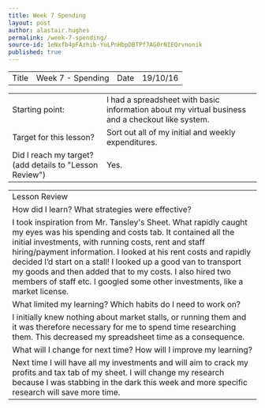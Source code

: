 ```yaml
---
title: Week 7 Spending
layout: post
author: alastair.hughes
permalink: /week-7-spending/
source-id: 1eNxfb4pFAzhib-YuLPnHbpDBTPf7AG0rNIEQrvnonik
published: true
---
```

<table>
  <tr>
    <td>Title</td>
    <td>Week 7 - Spending</td>
    <td>Date</td>
    <td>19/10/16</td>
  </tr>
</table>


<table>
  <tr>
    <td>Starting point:</td>
    <td>I had a spreadsheet with basic information about my virtual business and a checkout like system.</td>
  </tr>
  <tr>
    <td>Target for this lesson?</td>
    <td>Sort out all of my initial and weekly expenditures.</td>
  </tr>
  <tr>
    <td>Did I reach my target? 
(add details to "Lesson Review")</td>
    <td>Yes.</td>
  </tr>
</table>


<table>
  <tr>
    <td>Lesson Review</td>
  </tr>
  <tr>
    <td>How did I learn? What strategies were effective? </td>
  </tr>
  <tr>
    <td>I took inspiration from Mr. Tansley's Sheet. What rapidly caught my eyes was his spending and costs tab. It contained all the initial investments, with running costs, rent and staff hiring/payment information. I looked at his rent costs and rapidly decided I’d start on a stall! I looked up a good van to transport my goods and then added that to my costs. I also hired two members of staff etc. I googled some other investments, like a market license.</td>
  </tr>
  <tr>
    <td>What limited my learning? Which habits do I need to work on? </td>
  </tr>
  <tr>
    <td>I initially knew nothing about market stalls, or running them and it was therefore necessary for me to spend time researching them. This decreased my spreadsheet time as a consequence.</td>
  </tr>
  <tr>
    <td>What will I change for next time? How will I improve my learning?</td>
  </tr>
  <tr>
    <td>Next time I will have all my investments and will aim to crack my profits and tax tab of my sheet. I will change my research because I was stabbing in the dark this week and more specific research will save more time.</td>
  </tr>
</table>


